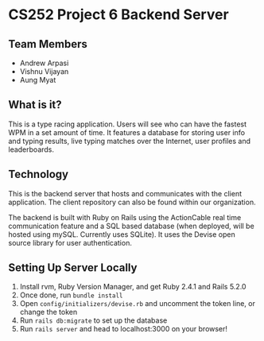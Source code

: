 # CS252 Project 6 Backend Server

## Team Members
* Andrew Arpasi
* Vishnu Vijayan
* Aung Myat

## What is it?
This is a type racing application. Users will see who can have the fastest WPM in a set amount of time. It features a database for storing user info and typing results, live typing matches over the Internet, user profiles and leaderboards.

## Technology
This is the backend server that hosts and communicates with the client application. The client repository can also be found within our organization.

The backend is built with Ruby on Rails using the ActionCable real time communication feature and a SQL based database (when deployed, will be hosted using mySQL. Currently uses SQLite). It uses the Devise open source library for user authentication.

## Setting Up Server Locally
1. Install rvm, Ruby Version Manager, and get Ruby 2.4.1 and Rails 5.2.0
2. Once done, run `bundle install`
3. Open `config/initializers/devise.rb` and uncomment the token line, or change the token
4. Run `rails db:migrate` to set up the database
5. Run `rails server` and head to localhost:3000 on your browser!
